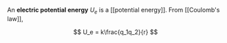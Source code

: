 An **electric potential energy** $U_e$ is a [[potential energy]]. From [[Coulomb's law]],

$$
U_e = k\frac{q_1q_2}{r}
$$